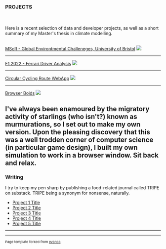 ### PROJECTS

<br><br>
Here is a recent selection of data and developer projects, as well as a short summary of my Master's thesis in climate modelling.
<br><br>

[MScR - Global Environtmental Challeneges, University of Bristol](/sample_page)
<img src="images/dummy_thumbnail.jpg?raw=true"/>

---
[F1 2022 - Ferrari Driver Analysis](/pdf/sample_presentation.pdf)
<img src="images/dummy_thumbnail.jpg?raw=true"/>

---
[Circular Cycling Route WebApp](http://example.com/)
<img src="images/dummy_thumbnail.jpg?raw=true"/>

---
[Browser Boids](http://example.com/)
<img src="images/dummy_thumbnail.jpg?raw=true"/>

I've always been enamoured by the migratory activity of starlings (who isn't?) known as murmurations, so I set out to make my own version. Upon the pleasing discovery that this was a well trodden corner of computer science (in particular game design), I built my own simulation to work in a browser window. Sit back and relax.
---

### Writing

I try to keep my pen sharp by publishing a food-related journal called TRIPE on substack. TRIPE being a synonym for nonsense, naturally.

- [Project 1 Title](http://example.com/)
- [Project 2 Title](http://example.com/)
- [Project 3 Title](http://example.com/)
- [Project 4 Title](http://example.com/)
- [Project 5 Title](http://example.com/)

---




---
<p style="font-size:11px">Page template forked from <a href="https://github.com/evanca/quick-portfolio">evanca</a></p>
<!-- Remove above link if you don't want to attibute -->
